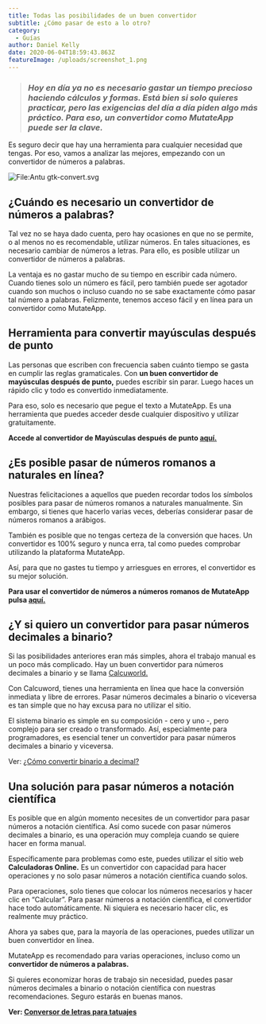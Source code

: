 ```yaml
---
title: Todas las posibilidades de un buen convertidor
subtitle: ¿Cómo pasar de esto a lo otro?
category:
  - Guías
author: Daniel Kelly
date: 2020-06-04T18:59:43.863Z
featureImage: /uploads/screenshot_1.png
---
```

> ### ***Hoy en día ya no es necesario gastar un tiempo precioso haciendo cálculos y formas. Está bien si solo quieres practicar, pero las exigencias del día a día piden algo más práctico. Para eso, un convertidor como MutateApp puede ser la clave.***

Es seguro decir que hay una herramienta para cualquier necesidad que tengas. Por eso, vamos a analizar las mejores, empezando con un convertidor de números a palabras.



![File:Antu gtk-convert.svg](https://upload.wikimedia.org/wikipedia/commons/thumb/d/d7/Antu_gtk-convert.svg/512px-Antu_gtk-convert.svg.png)



## **¿Cuándo es necesario un convertidor de números a palabras?**

Tal vez no se haya dado cuenta, pero hay ocasiones en que no se permite, o al menos no es recomendable, utilizar números. En tales situaciones, es necesario cambiar de números a letras. Para ello, es posible utilizar un convertidor de números a palabras.

La ventaja es no gastar mucho de su tiempo en escribir cada número. Cuando tienes solo un número es fácil, pero también puede ser agotador cuando son muchos o incluso cuando no se sabe exactamente cómo pasar tal número a palabras. Felizmente, tenemos acceso fácil y en línea para un convertidor como MutateApp.

## **Herramienta para convertir mayúsculas después de punto**

Las personas que escriben con frecuencia saben cuánto tiempo se gasta en cumplir las reglas gramaticales. Con **un buen convertidor de mayúsculas después de punto,** puedes escribir sin parar. Luego haces un rápido clic y todo es convertido inmediatamente.

Para eso, solo es necesario que pegue el texto a MutateApp. Es una herramienta que puedes acceder desde cualquier dispositivo y utilizar gratuitamente.

**Accede al convertidor de Mayúsculas después de punto [aquí.](https://mutateapp.com/convertir-texto-a-mayusculas-despues-de-puntos)**

## ¿Es posible pasar de números romanos a naturales en línea?

Nuestras felicitaciones a aquellos que pueden recordar todos los símbolos posibles para pasar de números romanos a naturales manualmente. Sin embargo, si tienes que hacerlo varias veces, deberías considerar pasar de números romanos a arábigos.

También es posible que no tengas certeza de la conversión que haces. Un convertidor es 100% seguro y nunca erra, tal como puedes comprobar utilizando la plataforma MutateApp.



Así, para que no gastes tu tiempo y arriesgues en errores, el convertidor es su mejor solución.

**Para usar el convertidor de números a números romanos de MutateApp pulsa [aquí.](https://mutateapp.com/convertir-numeros-a-numeros-romanos)**

## ¿Y si quiero un convertidor para pasar números decimales a binario?

Si las posibilidades anteriores eran más simples, ahora el trabajo manual es un poco más complicado. Hay un buen convertidor para números decimales a binario y se llama [Calcuworld.](https://es.calcuworld.com/)

Con Calcuword, tienes una herramienta en línea que hace la conversión inmediata y libre de errores. Pasar números decimales a binario o viceversa es tan simple que no hay excusa para no utilizar el sitio.

El sistema binario es simple en su composición - cero y uno -, pero complejo para ser creado o transformado. Así, especialmente para programadores, es esencial tener un convertidor para pasar números decimales a binario y viceversa.

Ver: [¿Cómo convertir binario a decimal?](https://mutateapp.com/como-convertir-binario-a-decimal)

## Una solución para pasar números a notación científica

Es posible que en algún momento necesites de un convertidor para pasar números a notación científica. Así como sucede con pasar números decimales a binario, es una operación muy compleja cuando se quiere hacer en forma manual.

Específicamente para problemas como este, puedes utilizar el sitio web **Calculadoras Online.** Es un convertidor con capacidad para hacer operaciones y no solo pasar números a notación científica cuando solos.

Para operaciones, solo tienes que colocar los números necesarios y hacer clic en “Calcular”. Para pasar números a notación científica, el convertidor hace todo automáticamente. Ni siquiera es necesario hacer clic, es realmente muy práctico.



Ahora ya sabes que, para la mayoría de las operaciones, puedes utilizar un buen convertidor en línea.

MutateApp es recomendado para varias operaciones, incluso como un **convertidor de números a palabras.**



Si quieres economizar horas de trabajo sin necesidad, puedes pasar números decimales a binario o notación científica con nuestras recomendaciones. Seguro estarás en buenas manos.



**Ver: [Conversor de letras para tatuajes](https://mutateapp.com/conversor-de-letras-para-tatuajes)**